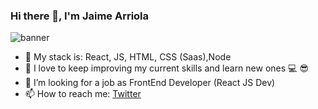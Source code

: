 ### Hi there 👋, I'm Jaime Arriola
![banner](https://media-exp1.licdn.com/dms/image/C4D16AQFYCnEMfC7L5w/profile-displaybackgroundimage-shrink_350_1400/0?e=1605139200&v=beta&t=tXnk7sApEIRb6Y3EVrV7c_L4F-S-JeULJ29zuhUCFrc)
- :gem: My stack is: React, JS, HTML, CSS (Saas),Node
- 🌱 I love to keep improving my current skills and learn new ones :computer: :sunglasses:
- 👯 I’m looking for a job as FrontEnd Developer (React JS Dev)
- 📫 How to reach me: [Twitter](https://twitter.com/JaimeArriola8)

<!--
**ing-arriola/ing-arriola** is a ✨ _special_ ✨ repository because its `README.md` (this file) appears on your GitHub profile.

Here are some ideas to get you started:
- 🔭 I’m currently working on ...
- 👯 I’m looking to collaborate on ...
- 🤔 I’m looking for help with ...
- 💬 Ask me about ...
- 📫 How to reach me: ...
- 😄 Pronouns: ...
- ⚡ Fun fact: ...
-->
